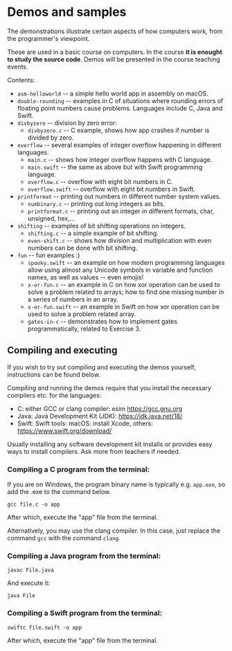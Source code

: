 # Demos and samples

The demonstrations illustrate certain aspects of how computers work, from the programmer's viewpoint.

These are used in a basic course on computers. In the course **it is enought to study the source code**. Demos will be presented in the course teaching events. 

Contents:

* `asm-helloworld` -- a simple hello world app in assembly on macOS.
* `double-rounding` -- examples in C of situations where rounding errors of floating point numbers cause problems. Languages include C, Java and Swift.
* `divbyzero` -- division by zero error:
  * `divbyzero.c` -- C example, shows how app crashes if number is divided by zero.
* `overflow` -- several examples of integer overflow happening in different languages.
  * `main.c` -- shows how integer overflow happens with C language.
  * `main.swift` -- the same as above but with Swift programming language. 
  * `overflow.c` -- overflow with eight bit numbers in C.
  * `overflow.swift` -- overflow with eight bit numbers in Swift.
* `printformat` -- printing out numbers in different number system values.
  * `numbinary.c` -- printing out long integers as bits.
  * `printformat.c` -- printing out an integer in different formats, char, unsigned, hex,...
* `shifting` -- examples of bit shifting operations on integers.
  * `shifting.c` -- a simple example of bit shifting.
  * `even-shift.c` -- shows how division and multiplication with even numbers can be done with bit shifting.
* `fun` -- fun examples :)
  * `spooky.swift` -- an example on how modern programming languages allow using almost any Unicode symbols in variable and function names, as well as values -- even emojis!
  * `x-or-fun.c` -- an example in C on how xor operation can be used to solve a problem related to arrays; how to find one missing number in a series of numbers in an array.
  * `x-or-fun.swift` -- an example in Swift on how xor operation can be used to solve a problem related array.
  * `gates-in-c` -- demonstrates how to implement gates programmatically, related to Exercise 3.

## Compiling and executing

If you wish to try out compiling and executing the demos yourself, instructions can be found below.

Compiling and running the demos require that you install the necessary compilers etc. for the languages:

* C: either GCC or clang compiler: esim https://gcc.gnu.org
* Java: Java Development Kit (JDK): https://jdk.java.net/18/
* Swift: Swift tools: macOS: install Xcode, others: https://www.swift.org/download/

Usually installing any software development kit installs or provides easy ways to install compilers. Ask more from teachers if needed.

### Compiling a C program from the terminal:

If you are on Windows, the program binary name is typically e.g. `app.exe`, so add the .exe to the command below.

```console
gcc file.c -o app
```

After which, execute the "app" file from the terminal.

Alternatively, you may use the clang compiler. In this case, just replace the command `gcc` with the command `clang`. 

### Compiling a Java program from the terminal:

```console
javac File.java
```
And execute it:

```console
java File
```

### Compiling a Swift program from the terminal:

```console
swiftc file.swift -o app
```

After which, execute the "app" file from the terminal.

